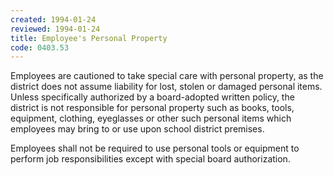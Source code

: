 ```yaml
---
created: 1994-01-24
reviewed: 1994-01-24
title: Employee's Personal Property
code: 0403.53
---
```


Employees are cautioned to take special care with personal property, as the district does not assume liability for lost, stolen or damaged personal items. Unless specifically authorized by a board-adopted written policy, the district is not responsible for personal property such as books, tools, equipment, clothing, eyeglasses or other such personal items which employees may bring to or use upon school district premises.

Employees shall not be required to use personal tools or equipment to perform job responsibilities except with special board authorization.

